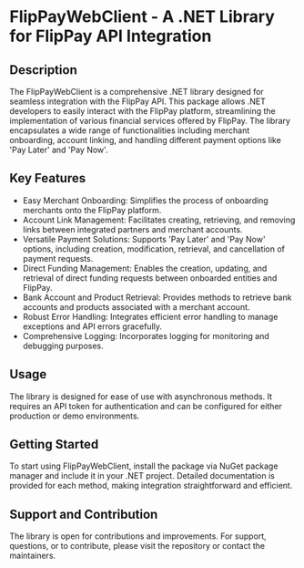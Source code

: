 # FlipPayWebClient - A .NET Library for FlipPay API Integration

## Description

The FlipPayWebClient is a comprehensive .NET library designed for seamless integration with the FlipPay API. This package allows .NET developers to easily interact with the FlipPay platform, streamlining the implementation of various financial services offered by FlipPay. The library encapsulates a wide range of functionalities including merchant onboarding, account linking, and handling different payment options like 'Pay Later' and 'Pay Now'.

## Key Features

- Easy Merchant Onboarding: Simplifies the process of onboarding merchants onto the FlipPay platform.
- Account Link Management: Facilitates creating, retrieving, and removing links between integrated partners and merchant accounts.
- Versatile Payment Solutions: Supports 'Pay Later' and 'Pay Now' options, including creation, modification, retrieval, and cancellation of payment requests.
- Direct Funding Management: Enables the creation, updating, and retrieval of direct funding requests between onboarded entities and FlipPay.
- Bank Account and Product Retrieval: Provides methods to retrieve bank accounts and products associated with a merchant account.
- Robust Error Handling: Integrates efficient error handling to manage exceptions and API errors gracefully.
- Comprehensive Logging: Incorporates logging for monitoring and debugging purposes.

## Usage

The library is designed for ease of use with asynchronous methods. It requires an API token for authentication and can be configured for either production or demo environments.

## Getting Started

To start using FlipPayWebClient, install the package via NuGet package manager and include it in your .NET project. Detailed documentation is provided for each method, making integration straightforward and efficient.

## Support and Contribution

The library is open for contributions and improvements. For support, questions, or to contribute, please visit the repository or contact the maintainers.
